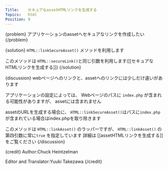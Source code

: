 ```yaml
---
Title:    セキュアなassetHTMLリンクを生成する
Topics:   html
Position: 9
---
```


{problem}
アプリケーションのassetへセキュアなリンクを作成したい
{/problem}

{solution}
`HTML::linkSecureAsset()` メソッドを利用します

このメソッドは `HTML::secureLink()`と同じ引数を利用します([[セキュアなHTMLリンクを生成する]])
{/solution}

{discussion}
webページへのリンクと、assetへのリンクには少しだけ違いがあります

アプリケーションの設定によっては、
Webページのパスに `index.php` が含まれる可能性がありますが、
assetには含まれません

assetのURLを生成する場合に、
`HTML::linkSecureAsset()`はパスに`index.php`が含まれている場合はindex.phpを取り除きます

このメソッドは `HTML::linkAsset()` のラッパーですが、
`HTML::linkAsset()` の第四引数に常に`true` を指定しています
詳細は [[assetHTMLリンクを生成する]] をご覧ください
{/discussion}

{credit}
Author:Chuck Heintzelman

Editor and Translator:Yuuki Takezawa
{/credit}
